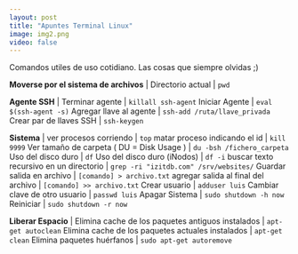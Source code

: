 ```yaml
---
layout: post
title: "Apuntes Terminal Linux"
image: img2.png
video: false
---
```


Comandos utiles de uso cotidiano. Las cosas que siempre olvidas ;)

<div class="table-responsive" markdown="1">

 **Moverse por el sistema de archivos** |
Directorio actual | `pwd`


**Agente SSH** |
Terminar agente			    | `killall ssh-agent`
Iniciar Agente			    | `eval $(ssh-agent -s)`
Agregar llave al agente	| `ssh-add /ruta/llave_privada` 
Crear par de llaves SSH	| `ssh-keygen`


**Sistema** |
ver procesos corriendo						          | `top`
matar proceso indicando el id				        | `kill 9999`
Ver tamaño de carpeta ( DU = Disk Usage ) 	| `du -bsh /fichero_carpeta`
Uso del disco duro                          | `df`
Uso del disco duro (iNodos)                 | `df -i`
buscar texto recursivo en un directorio		  | `grep -ri "izitdb.com" /srv/websites/`
Guardar salida en archivo				          	| `[comando] > archivo.txt`
agregar salida al final del archivo			    | `[comando] >> archivo.txt`
Crear usuario								                | `adduser luis`
Cambiar clave de otro usuario				        | `passwd luis`
Apagar Sistema                              | `sudo shutdown -h now`
Reiniciar                                   | `sudo shutdown -r now`


**Liberar Espacio** |
Elimina cache de los paquetes antiguos instalados    | `apt-get autoclean`
Elimina cache de los paquetes actuales instalados    | `apt-get clean`
Elimina paquetes huérfanos            | `sudo apt-get autoremove`

</div>



<script>
  $( "table" ).addClass( "table table-hover" );
  
	
</script>

